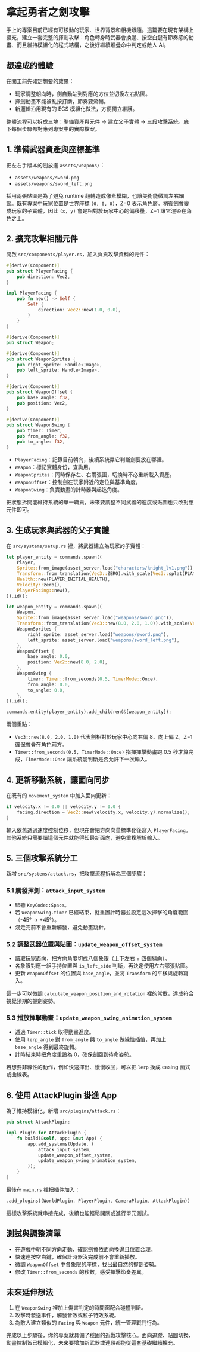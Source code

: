 # 拿起勇者之劍攻擊

手上的專案目前已經有可移動的玩家、世界背景和相機跟隨。這篇要在現有架構上擴充，建立一套完整的揮劍攻擊：角色轉身時武器會換邊、按空白鍵有節奏感的動畫、而且維持模組化的程式結構，之後好繼續堆疊命中判定或敵人 AI。

## 想達成的體驗

在開工前先確定想要的效果：
- 玩家調整朝向時，劍自動站到對應的方位並切換左右貼圖。
- 揮劍動畫不能被亂按打斷，節奏要流暢。
- 新邏輯沿用現有的 ECS 模組化做法，方便獨立維護。

整體流程可以拆成三塊：準備資產與元件 → 建立父子實體 → 三段攻擊系統。底下每個步驟都對應到專案中的實際檔案。

## 1. 準備武器資產與座標基準

把左右手版本的劍放進 `assets/weapons/`：
- `assets/weapons/sword.png`
- `assets/weapons/sword_left.png`

採用兩張貼圖是為了避免 runtime 翻轉造成像素模糊，也讓美術能微調左右細節。既有專案中玩家位置是世界座標 `(0, 0, 0)`，Z=0 表示角色層。稍後劍會變成玩家的子實體，因此 `(x, y)` 會是相對於玩家中心的偏移量，Z=1 讓它渲染在角色之上。

## 2. 擴充攻擊相關元件

開啟 `src/components/player.rs`，加入負責攻擊資料的元件：

```rust
#[derive(Component)]
pub struct PlayerFacing {
    pub direction: Vec2,
}

impl PlayerFacing {
    pub fn new() -> Self {
        Self {
            direction: Vec2::new(1.0, 0.0),
        }
    }
}

#[derive(Component)]
pub struct Weapon;

#[derive(Component)]
pub struct WeaponSprites {
    pub right_sprite: Handle<Image>,
    pub left_sprite: Handle<Image>,
}

#[derive(Component)]
pub struct WeaponOffset {
    pub base_angle: f32,
    pub position: Vec2,
}

#[derive(Component)]
pub struct WeaponSwing {
    pub timer: Timer,
    pub from_angle: f32,
    pub to_angle: f32,
}
```

- `PlayerFacing`：記錄目前朝向，後續系統靠它判斷劍要放在哪裡。
- `Weapon`：標記實體身份，查詢用。
- `WeaponSprites`：同時保存左、右兩張圖，切換時不必重新載入資產。
- `WeaponOffset`：控制劍在玩家附近的定位與基準角度。
- `WeaponSwing`：負責動畫的計時器與起迄角度。

把狀態拆開能維持系統的單一職責，未來要調整不同武器的速度或貼圖也只改對應元件即可。

## 3. 生成玩家與武器的父子實體

在 `src/systems/setup.rs` 裡，將武器建立為玩家的子實體：

```rust
let player_entity = commands.spawn((
    Player,
    Sprite::from_image(asset_server.load("characters/knight_lv1.png")),
    Transform::from_translation(Vec3::ZERO).with_scale(Vec3::splat(PLAYER_SCALE)),
    Health::new(PLAYER_INITIAL_HEALTH),
    Velocity::zero(),
    PlayerFacing::new(),
)).id();

let weapon_entity = commands.spawn((
    Weapon,
    Sprite::from_image(asset_server.load("weapons/sword.png")),
    Transform::from_translation(Vec3::new(8.0, 2.0, 1.0)).with_scale(Vec3::splat(WEAPON_SCALE)),
    WeaponSprites {
        right_sprite: asset_server.load("weapons/sword.png"),
        left_sprite: asset_server.load("weapons/sword_left.png"),
    },
    WeaponOffset {
        base_angle: 0.0,
        position: Vec2::new(8.0, 2.0),
    },
    WeaponSwing {
        timer: Timer::from_seconds(0.5, TimerMode::Once),
        from_angle: 0.0,
        to_angle: 0.0,
    },
)).id();

commands.entity(player_entity).add_children(&[weapon_entity]);
```

兩個重點：
- `Vec3::new(8.0, 2.0, 1.0)` 代表劍相對於玩家中心向右偏 8、向上偏 2。Z=1 確保會疊在角色前方。
- `Timer::from_seconds(0.5, TimerMode::Once)` 指揮揮擊動畫跑 0.5 秒才算完成，`TimerMode::Once` 讓系統能判斷是否允許下一次輸入。

## 4. 更新移動系統，讓面向同步

在既有的 `movement_system` 中加入面向更新：

```rust
if velocity.x != 0.0 || velocity.y != 0.0 {
    facing.direction = Vec2::new(velocity.x, velocity.y).normalize();
}
```

輸入依舊透過速度控制位移，但現在會把方向向量標準化後寫入 `PlayerFacing`。其他系統只需要讀這個元件就能得知最新面向，避免重複解析輸入。

## 5. 三個攻擊系統分工

新增 `src/systems/attack.rs`，把攻擊流程拆解為三個步驟：

### 5.1 觸發揮劍：`attack_input_system`
- 監聽 `KeyCode::Space`。
- 若 `WeaponSwing.timer` 已經結束，就重置計時器並設定這次揮擊的角度範圍（-45° → +45°）。
- 沒走完前不會重新觸發，避免動畫跳針。

### 5.2 調整武器位置與貼圖：`update_weapon_offset_system`
- 讀取玩家面向，把方向角度切成八個象限（上下左右 + 四個斜向）。
- 各象限對應一組手持位置與 `is_left_side` 判斷，再決定使用左右哪張貼圖。
- 更新 `WeaponOffset` 的位置與 `base_angle`，並將 `Transform` 的平移與旋轉寫入。

這一步可以微調 `calculate_weapon_position_and_rotation` 裡的常數，達成符合視覺預期的握劍姿勢。

### 5.3 播放揮擊動畫：`update_weapon_swing_animation_system`
- 透過 `Timer::tick` 取得動畫進度。
- 使用 `lerp_angle` 對 `from_angle` 與 `to_angle` 做線性插值，再加上 `base_angle` 得到最終旋轉。
- 計時結束時把角度重設為 0，確保劍回到待命姿勢。

若想要非線性的動作，例如快速揮出、慢慢收回，可以把 `lerp` 換成 easing 函式或曲線表。

## 6. 使用 AttackPlugin 掛進 App

為了維持模組化，新增 `src/plugins/attack.rs`：

```rust
pub struct AttackPlugin;

impl Plugin for AttackPlugin {
    fn build(&self, app: &mut App) {
        app.add_systems(Update, (
            attack_input_system,
            update_weapon_offset_system,
            update_weapon_swing_animation_system,
        ));
    }
}
```

最後在 `main.rs` 裡把插件加入：

```rust
.add_plugins((WorldPlugin, PlayerPlugin, CameraPlugin, AttackPlugin))
```

這樣攻擊系統就串接完成，後續也能輕鬆開關或進行單元測試。

## 測試與調整清單

- 在遊戲中朝不同方向走動，確認劍會依面向換邊且位置合理。
- 快速連按空白鍵，確保計時器沒完成前不會重新播放。
- 微調 `WeaponOffset` 中各象限的座標，找出最自然的握劍姿勢。
- 修改 `Timer::from_seconds` 的秒數，感受揮擊節奏差異。

## 未來延伸想法

1. 在 `WeaponSwing` 裡加上傷害判定的時間窗配合碰撞判斷。
2. 攻擊時發送事件，觸發音效或粒子特效系統。
3. 為敵人建立類似的 `Facing` 與 `Weapon` 元件，統一管理戰鬥行為。

完成以上步驟後，你的專案就具備了穩固的近戰攻擊核心。面向追蹤、貼圖切換、動畫控制皆已模組化，未來要增加新武器或連段都能從這套基礎繼續擴充。
